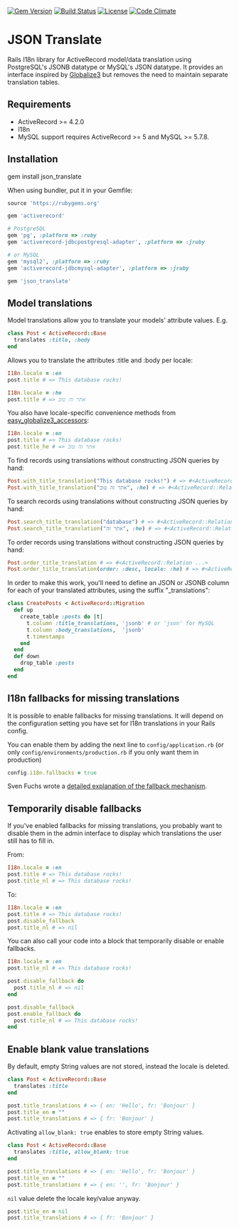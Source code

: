[![Gem Version](https://badge.fury.io/rb/json_translate.svg)](https://badge.fury.io/rb/json_translate)
[![Build Status](https://api.travis-ci.org/cfabianski/json_translate.png)](https://travis-ci.org/cfabianski/json_translate)
[![License](http://img.shields.io/badge/license-mit-brightgreen.svg)](COPYRIGHT)
[![Code Climate](https://codeclimate.com/github/cfabianski/json_translate.png)](https://codeclimate.com/github/cfabianski/json_translate)

# JSON Translate

Rails I18n library for ActiveRecord model/data translation using PostgreSQL's
JSONB datatype or MySQL's JSON datatype. It provides an interface inspired by
[Globalize3](https://github.com/svenfuchs/globalize3) but removes the need to
maintain separate translation tables.

## Requirements

* ActiveRecord >= 4.2.0
* I18n
* MySQL support requires ActiveRecord >= 5 and MySQL >= 5.7.8.

## Installation

gem install json_translate

When using bundler, put it in your Gemfile:

```ruby
source 'https://rubygems.org'

gem 'activerecord'

# PostgreSQL
gem 'pg', :platform => :ruby
gem 'activerecord-jdbcpostgresql-adapter', :platform => :jruby

# or MySQL
gem 'mysql2', :platform => :ruby
gem 'activerecord-jdbcmysql-adapter', :platform => :jruby

gem 'json_translate'
```

## Model translations

Model translations allow you to translate your models' attribute values. E.g.

```ruby
class Post < ActiveRecord::Base
  translates :title, :body
end
```

Allows you to translate the attributes :title and :body per locale:

```ruby
I18n.locale = :en
post.title # => This database rocks!

I18n.locale = :he
post.title # => אתר זה טוב
```

You also have locale-specific convenience methods from [easy_globalize3_accessors](https://github.com/paneq/easy_globalize3_accessors):

```ruby
I18n.locale = :en
post.title # => This database rocks!
post.title_he # => אתר זה טוב
```

To find records using translations without constructing JSON queries by hand:

```ruby
Post.with_title_translation("This database rocks!") # => #<ActiveRecord::Relation ...>
Post.with_title_translation("אתר זה טוב", :he) # => #<ActiveRecord::Relation ...>
```

To search records using translations without constructing JSON queries by hand:

```ruby
Post.search_title_translation("database") # => #<ActiveRecord::Relation ...>
Post.search_title_translation("אתר זה", :he) # => #<ActiveRecord::Relation ...>
```

To order records using translations without constructing JSON queries by hand:

```ruby
Post.order_title_translation # => #<ActiveRecord::Relation ...>
Post.order_title_translation(order: :desc, locale: :he) # => #<ActiveRecord::Relation ...>
```

In order to make this work, you'll need to define an JSON or JSONB column for each of
your translated attributes, using the suffix "_translations":

```ruby
class CreatePosts < ActiveRecord::Migration
  def up
    create_table :posts do |t|
      t.column :title_translations, 'jsonb' # or 'json' for MySQL
      t.column :body_translations,  'jsonb'
      t.timestamps
    end
  end
  def down
    drop_table :posts
  end
end
```

## I18n fallbacks for missing translations

It is possible to enable fallbacks for missing translations. It will depend
on the configuration setting you have set for I18n translations in your Rails
config.

You can enable them by adding the next line to `config/application.rb` (or
only `config/environments/production.rb` if you only want them in production)

```ruby
config.i18n.fallbacks = true
```

Sven Fuchs wrote a [detailed explanation of the fallback
mechanism](https://github.com/svenfuchs/i18n/wiki/Fallbacks).

## Temporarily disable fallbacks

If you've enabled fallbacks for missing translations, you probably want to disable
them in the admin interface to display which translations the user still has to
fill in.

From:

```ruby
I18n.locale = :en
post.title # => This database rocks!
post.title_nl # => This database rocks!
```

To:

```ruby
I18n.locale = :en
post.title # => This database rocks!
post.disable_fallback
post.title_nl # => nil
```

You can also call your code into a block that temporarily disable or enable fallbacks.

```ruby
I18n.locale = :en
post.title_nl # => This database rocks!

post.disable_fallback do
  post.title_nl # => nil
end

post.disable_fallback
post.enable_fallback do
  post.title_nl # => This database rocks!
end
```

## Enable blank value translations

By default, empty String values are not stored, instead the locale is deleted.

```ruby
class Post < ActiveRecord::Base
  translates :title
end

post.title_translations # => { en: 'Hello', fr: 'Bonjour' }
post.title_en = ""
post.title_translations # => { fr: 'Bonjour' }
```

Activating `allow_blank: true` enables to store empty String values.
```ruby
class Post < ActiveRecord::Base
  translates :title, allow_blank: true
end

post.title_translations # => { en: 'Hello', fr: 'Bonjour' }
post.title_en = ""
post.title_translations # => { en: '', fr: 'Bonjour' }
```

`nil` value delete the locale key/value anyway.
```ruby
post.title_en = nil
post.title_translations # => { fr: 'Bonjour' }
```
